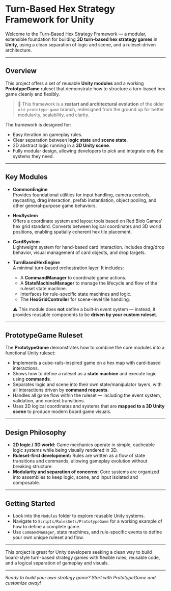 # Turn-Based Hex Strategy Framework for Unity

Welcome to the Turn-Based Hex Strategy Framework — a modular, extensible foundation for building **3D turn-based hex strategy games** in **Unity**, using a clean separation of logic and scene, and a ruleset-driven architecture.

---

## Overview

This project offers a set of reusable **Unity modules** and a working **PrototypeGame** ruleset that demonstrate how to structure a turn-based hex game cleanly and flexibly.

> 🧭 This framework is a **restart and architectural evolution** of the older `old-prototype-game` branch, redesigned from the ground up for better modularity, scalability, and clarity.

The framework is designed for:
- Easy iteration on gameplay rules.
- Clear separation between **logic state** and **scene state**.
- 2D abstract logic running in a **3D Unity scene**.
- Fully modular design, allowing developers to pick and integrate only the systems they need.

---

## Key Modules

- **CommonEngine**  
  Provides foundational utilities for input handling, camera controls, raycasting, drag interaction, prefab instantiation, object pooling, and other general-purpose game behaviors.

- **HexSystem**  
  Offers a coordinate system and layout tools based on Red Blob Games’ hex grid standard. Converts between logical coordinates and 3D world positions, enabling spatially coherent hex tile placement.

- **CardSystem**  
  Lightweight system for hand-based card interaction. Includes drag/drop behavior, visual management of card objects, and drop targets.

- **TurnBasedHexEngine**  
  A minimal turn-based orchestration layer. It includes:
  - A **CommandManager** to coordinate game actions.
  - A **StateMachineManager** to manage the lifecycle and flow of the ruleset state machine.
  - Interfaces for rule-specific state machines and logic.
  - The **HexGridController** for scene-level tile handling.

  ⚠️ This module does **not** define a built-in event system — instead, it provides reusable components to be **driven by your custom ruleset**.


---

## PrototypeGame Ruleset

The **PrototypeGame** demonstrates how to combine the core modules into a functional Unity ruleset:

- Implements a cube-rails-inspired game on a hex map with card-based interactions.
- Shows how to define a ruleset as a **state machine** and execute logic using **commands**.
- Separates logic and scene into their own state/manipulator layers, with all interactions driven by **command requests**.
- Handles all game flow within the ruleset — including the event system, validation, and context transitions.
- Uses 2D logical coordinates and systems that are **mapped to a 3D Unity scene** to produce modern board game visuals.

---

## Design Philosophy

- **2D logic / 3D world:** Game mechanics operate in simple, cacheable logic systems while being visually rendered in 3D.
- **Ruleset-first development:** Rules are written as a flow of state transitions and commands, allowing gameplay evolution without breaking structure.
- **Modularity and separation of concerns:** Core systems are organized into assemblies to keep logic, scene, and input isolated and composable.

---

## Getting Started

- Look into the `Modules` folder to explore reusable Unity systems.
- Navigate to `Scripts/RulesSets/PrototypeGame` for a working example of how to define a complete game.
- Use `CommandManager`, state machines, and rule-specific events to define your own unique ruleset and flow.

---

This project is great for Unity developers seeking a clean way to build board-style turn-based strategy games with flexible rules, reusable code, and a logical separation of gameplay and visuals.

---

*Ready to build your own strategy game? Start with PrototypeGame and customize away!*
